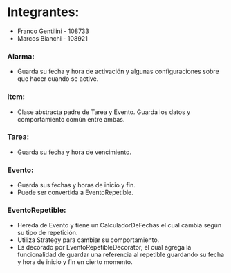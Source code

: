 # Integrantes:
* Franco Gentilini - 108733
* Marcos Bianchi - 108921

### Alarma:
* Guarda su fecha y hora de activación y algunas configuraciones sobre que hacer cuando se active.

### Item:
* Clase abstracta padre de Tarea y Evento. Guarda los datos y comportamiento común entre ambas.

### Tarea:
* Guarda su fecha y hora de vencimiento.

### Evento:
* Guarda sus fechas y horas de inicio y fin.
* Puede ser convertida a EventoRepetible.

### EventoRepetible:
* Hereda de Evento y tiene un CalculadorDeFechas el cual cambia según su tipo de repetición.
* Utiliza Strategy para cambiar su comportamiento.
* Es decorado por EventoRepetibleDecorator, el cual agrega la funcionalidad de guardar una referencia al repetible guardando su fecha y hora de inicio y fin en cierto momento.
